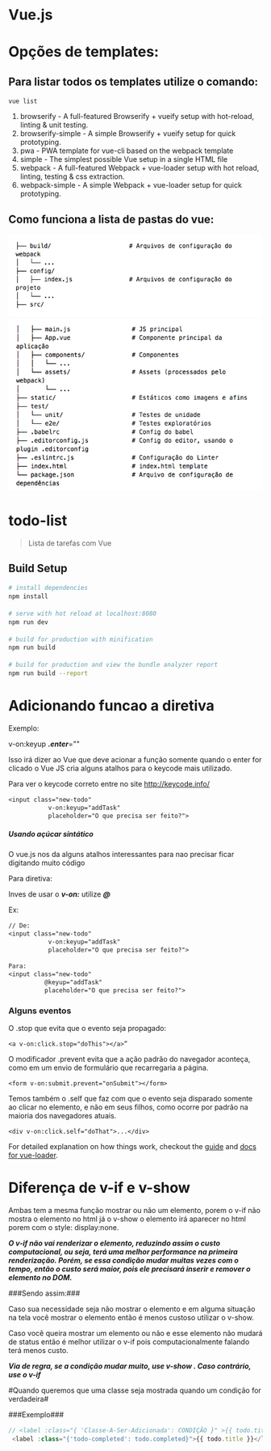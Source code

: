 # Vue.js

# Opções de templates:

## Para listar todos os templates utilize o comando: 

```
vue list
```

1. browserify - A full-featured Browserify + vueify setup with hot-reload, linting & unit testing.
2. browserify-simple - A simple Browserify + vueify setup for quick prototyping.
3. pwa - PWA template for vue-cli based on the webpack template
4. simple - The simplest possible Vue setup in a single HTML file
5. webpack - A full-featured Webpack + vue-loader setup with hot reload, linting, testing & css extraction.
6. webpack-simple - A simple Webpack + vue-loader setup for quick prototyping.


## Como funciona a lista de pastas do vue: 
![alt text](./assets/lista_pastas1.png "Pastas 1")
![alt text](./assets/lista_pastas2.png "Pastas 2")



# todo-list

> Lista de tarefas com Vue

## Build Setup

``` bash
# install dependencies
npm install

# serve with hot reload at localhost:8080
npm run dev

# build for production with minification
npm run build

# build for production and view the bundle analyzer report
npm run build --report
```

# Adicionando funcao a diretiva #

Exemplo:

v-on:keyup ***.enter***=""

Isso irá dizer ao Vue que deve acionar a função somente quando o enter for clicado 
o Vue JS cria alguns atalhos para o keycode mais utilizado.

Para ver o keycode correto entre no site http://keycode.info/

```
<input class="new-todo"
           v-on:keyup="addTask"
           placeholder="O que precisa ser feito?">
```

##### Usando açúcar sintático #####

O vue.js nos da alguns atalhos interessantes para nao precisar ficar digitando muito código 

Para diretiva:

Inves de usar o ***v-on:*** utilize ***@***

Ex:

```
// De:
<input class="new-todo"
           v-on:keyup="addTask"
           placeholder="O que precisa ser feito?">

Para:
<input class="new-todo"
          @keyup="addTask"
          placeholder="O que precisa ser feito?">
```

### Alguns eventos ###

O .stop que evita que o evento seja propagado:

```
<a v-on:click.stop="doThis"></a>”
```

O modificador .prevent evita que a ação padrão do navegador aconteça, como em um envio de formulário que recarregaria a página.

``` 
<form v-on:submit.prevent="onSubmit"></form>
```

Temos também o .self que faz com que o evento seja disparado somente ao clicar no elemento, e não em seus filhos, como ocorre por padrão na maioria dos navegadores atuais.

```
<div v-on:click.self="doThat">...</div>
```
For detailed explanation on how things work, checkout the [guide](http://vuejs-templates.github.io/webpack/) and [docs for vue-loader](http://vuejs.github.io/vue-loader).

# Diferença de v-if e v-show #

Ambas tem a mesma função mostrar ou não um elemento, porem o v-if não mostra o elemento no html já o v-show o elemento irá aparecer no html porem com o style: display:none.


***O v-if não vai renderizar o elemento, reduzindo assim o custo computacional, ou seja, terá uma melhor performance na primeira renderização. Porém, se essa condição mudar muitas vezes com o tempo, então o custo será maior, pois ele precisará inserir e remover o elemento no DOM.***

###Sendo assim:###

Caso sua necessidade seja não mostrar o elemento e em alguma situação na tela você mostrar o elemento então é menos custoso utilizar o v-show. 

Caso você queira mostrar um elemento ou não e esse elemento não mudará de status então é melhor utilizar o v-if pois computacionalmente falando terá menos custo.

***Via de regra, se a condição mudar muito, use v-show . Caso contrário, use o v-if***


#Quando queremos que uma classe seja mostrada quando um condição for verdadeira#


###Exemplo###

```javascript
// <label :class="{ 'Classe-A-Ser-Adicionada': CONDIÇÃO }" >{{ todo.title }}</label>
 <label :class="{'todo-completed': todo.completed}">{{ todo.title }}</label>
```



